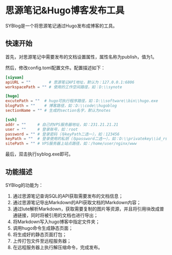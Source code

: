 # 思源笔记&Hugo博客发布工具

SYBlog是一个将思源笔记通过Hugo发布成博客的工具。

## 快速开始

首先，对思源笔记中需要发布的文档设置属性，属性名称为publish，值为1。

然后，修改config.toml配置文件。配置描述如下：

```toml
[siyuan]
apiURL = ""        # 思源笔记API地址，默认为：127.0.0.1:6806
workspacePath = "" # 使用的工作空间路径，如：D:\\synote

[hugo]
excutePath = ""  # hugo可执行程序路径，如：D:\\software\\bin\\hugo.exe
blogPath = ""    # 博客路径，如：D:\\code\\hugoblog
sectionName = "" # 生成的section名字，默认为notes

[ssh]
addr = ""     # 自己的VPS服务器地址，如：231.21.21.21
user = ""     # 登录账号，如：root
password = "" # 登录密码（与keyPath二选一），如：123456
keyPath = ""  # 登录使用的私钥（与password二选一），如：D:\\privatekey\\id_rsa
sitePath = "" # VPS服务器上站点路径，如：/home/user/nginx/www
```

最后，双击执行syblog.exe即可。

## 功能描述

SYBlog的功能为：

1. 通过思源笔记查询SQL的API获取需要发布的文档信息；
2. 通过思源笔记导出Markdown的API获取文档的Markdown内容；
3. 通过lute解析Markdown，获取需要复制的图片等资源，并且将引用块改成普通链接，同时将被引用的文档也进行导出；
4. 将Markdown写入hugo博客中指定文件夹；
5. 调用hugo命令生成静态页面；
6. 将生成好的静态页面打包；
7. 上传打包文件至远程服务器；
8. 在远程服务器上执行解压缩命令，完成发布。

